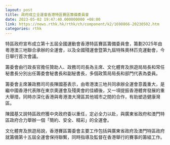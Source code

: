 ```yaml
---
layout: post
title: 政府成立全運會香港特區賽區籌備委員會
date: 2023-05-02 19:47:40.000000000 +08:00
link: https://news.rthk.hk/rthk/ch/component/k2/1698866-20230502.htm
categories: rthk
---
```


特區政府宣布成立第十五屆全國運動會香港特區賽區籌備委員會，籌劃2025年由粵港澳三地聯合承辦的全運會，以及全國殘運會暨第九屆特殊奧林匹克運動會，今日舉行首次會議。

籌委會由行政長官擔任贊助人、政務司司長為主席、文化體育及旅遊局局長和常任秘書長分別出任籌委會秘書長和副秘書長，多個政策局局長和部門代表為委員。

籌委會主席兼政務司司長陳國基表示，由粵港澳三地共同承辦全運會意義重大，是繼中國香港代表隊在東京奧運會及殘奧會的佳績後，又一項提振香港體育發展的重大舉措，同時亦深化香港與粵港澳大灣區其他城市之間的合作，有助塑造健康灣區。

陳國基又說特區政府獲中央政府委以重任，定必全力以赴，與廣東省政府和澳門特區政府合力舉辦一個「簡約、安全、精彩」的全運會。

文化體育及旅遊局說，香港賽區籌委會主要工作包括與廣東省政府及澳門特區政府就籌備第十五屆全運會保持聯繫，同時指導及監督在香港舉行的賽事的籌組工作。
